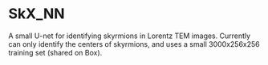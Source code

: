 # SkX_NN
A small U-net for identifying skyrmions in Lorentz TEM images.
Currently can only identify the centers of skyrmions, and uses a small 3000x256x256 training set (shared on Box). 
